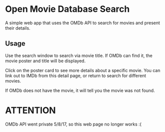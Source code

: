 # Open Movie Database Search
A simple web app that uses the OMDb API to search for movies and present their
details.

## Usage
Use the search window to search via movie title. If OMDb can find it, the
movie poster and title will be displayed.

Click on the poster card to see more details about a specific movie. You can
link out to IMDb from this detail page, or return to search for different movies.

If OMDb does not have the movie, it will tell you the movie was not found.


# ATTENTION
OMDb API went private 5/8/17, so this web page no longer works :(

